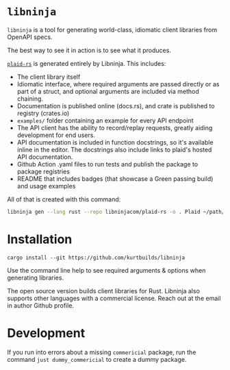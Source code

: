 # `libninja`

`libninja` is a tool for generating world-class, idiomatic client libraries from OpenAPI specs.

The best way to see it in action is to see what it produces.

[`plaid-rs`](https://github.com/libninjacom/plaid-rs) is generated entirely by Libninja. This includes:
- The client library itself
- Idiomatic interface, where required arguments are passed directly or as part of a struct, and optional arguments are included via method chaining.
- Documentation is published online (docs.rs), and crate is published to registry (crates.io)
- `examples/` folder containing an example for every API endpoint
- The API client has the ability to record/replay requests, greatly aiding development for end users.
- API documentation is included in function docstrings, so it's available inline in the editor. The docstrings also include links to plaid's hosted API documentation.
- Github Action .yaml files to run tests and publish the package to package registries
- README that includes badges (that showcase a Green passing build) and usage examples

All of that is created with this command:

```bash
libninja gen --lang rust --repo libninjacom/plaid-rs -o . Plaid ~/path/to/plaid/openapi.yaml
```

# Installation

```
cargo install --git https://github.com/kurtbuilds/libninja
```

Use the command line help to see required arguments & options when generating libraries.

The open source version builds client libraries for Rust. Libninja also supports other languages with a commercial license. Reach out at the email in author Github profile.


# Development

If you run into errors about a missing `commericial` package, run the command `just dummy_commericial` to create a dummy
package.

